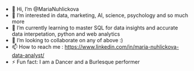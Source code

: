 - 👋 Hi, I’m @MariaNuhlickova
- 👀 I’m interested in data, marketing, AI, science, psychology and so much more
- 🌱 I’m currently learning to master SQL for data insights and accurate data interpetation, python and web analytics
- 💞️ I’m looking to collaborate on any of above :) 
- 📫 How to reach me : https://www.linkedin.com/in/maria-nuhlickova-data-analyst/
- ⚡ Fun fact: I am a Dancer and a Burlesque performer

<!---
MariaNuhlickova/MariaNuhlickova is a ✨ special ✨ repository because its `README.md` (this file) appears on your GitHub profile.
You can click the Preview link to take a look at your changes.
--->
